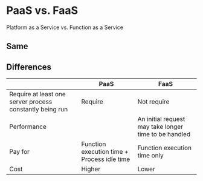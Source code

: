 # PaaS vs. FaaS
Platform as a Service vs. Function as a Service

## Same

## Differences
| | PaaS | FaaS |
|---|---|---|
| Require at least one server process constantly being run | Require | Not require |
| Performance | | An initial request may take longer time to be handled |
| Pay for | Function execution time + Process idle time | Function execution time only |
| Cost | Higher | Lower |
